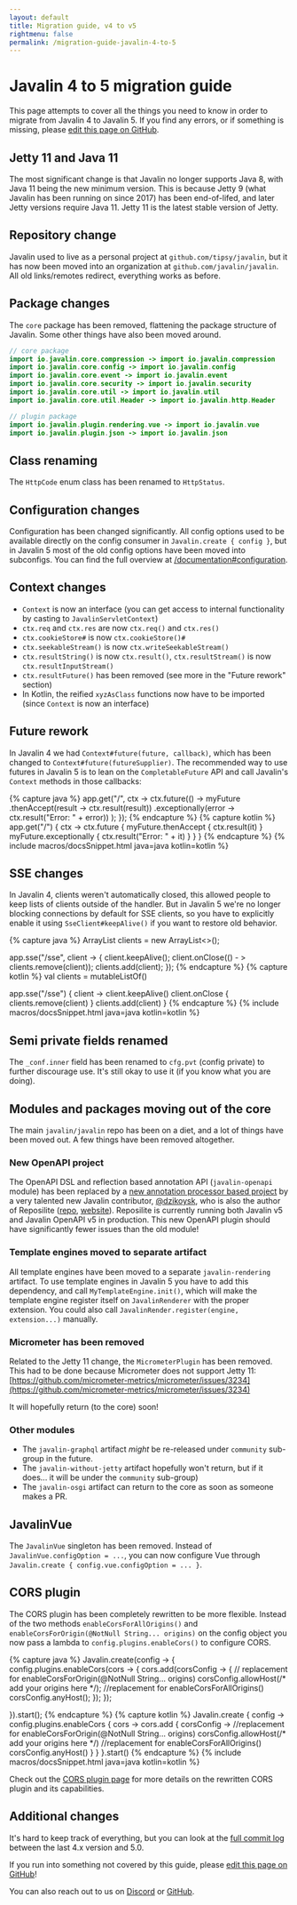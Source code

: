 ```yaml
---
layout: default
title: Migration guide, v4 to v5
rightmenu: false
permalink: /migration-guide-javalin-4-to-5
---
```


<h1 class="no-margin-top">Javalin 4 to 5 migration guide</h1>
This page attempts to cover all the things you need to know in order to migrate from Javalin 4 to Javalin 5.
If you find any errors, or if something is missing, please <a href="{{site.repourl}}/blob/master/{{page.path}}">edit this page on GitHub</a>.

## Jetty 11 and Java 11
The most significant change is that Javalin no longer supports Java 8, with Java 11 being the new minimum version.
This is because Jetty 9 (what Javalin has been running on since 2017) has been end-of-lifed, and later Jetty versions
require Java 11. Jetty 11 is the latest stable version of Jetty.

## Repository change
Javalin used to live as a personal project at `github.com/tipsy/javalin`, but it has now been moved into an
organization at `github.com/javalin/javalin`. All old links/remotes redirect, everything works as before.

## Package changes
The `core` package has been removed, flattening the package structure of Javalin.
Some other things have also been moved around.

```java
// core package
import io.javalin.core.compression -> import io.javalin.compression
import io.javalin.core.config -> import io.javalin.config
import io.javalin.core.event -> import io.javalin.event
import io.javalin.core.security -> import io.javalin.security
import io.javalin.core.util -> import io.javalin.util
import io.javalin.core.util.Header -> import io.javalin.http.Header

// plugin package
import io.javalin.plugin.rendering.vue -> import io.javalin.vue
import io.javalin.plugin.json -> import io.javalin.json
```

## Class renaming
The `HttpCode` enum class has been renamed to `HttpStatus`.

## Configuration changes
Configuration has been changed significantly. All config options used to be available
directly on the config consumer in `Javalin.create { config }`, but in Javalin 5 most
of the old config options have been moved into subconfigs. You can find the full overview at
[/documentation#configuration](/documentation#configuration).

## Context changes
* `Context` is now an interface (you can get access to internal functionality by casting to `JavalinServletContext`)
* `ctx.req` and `ctx.res` are now `ctx.req()` and `ctx.res()`
* `ctx.cookieStore#` is now `ctx.cookieStore()#`
* `ctx.seekableStream()` is now `ctx.writeSeekableStream()`
* `ctx.resultString()` is now `ctx.result()`, `ctx.resultStream()` is now `ctx.resultInputStream()`
* `ctx.resultFuture()` has been removed (see more in the "Future rework" section)
* In Kotlin, the reified `xyzAsClass` functions now have to be imported (since `Context` is now an interface)

## Future rework
In Javalin 4 we had `Context#future(future, callback)`,
which has been changed to `Context#future(futureSupplier)`. The recommended
way to use futures in Javalin 5 is to lean on the `CompletableFuture` API and
call Javalin's `Context` methods in those callbacks:

{% capture java %}
app.get("/", ctx ->
    ctx.future(() -> myFuture
        .thenAccept(result -> ctx.result(result))
        .exceptionally(error -> ctx.result("Error: " + error))
    );
});
{% endcapture %}
{% capture kotlin %}
app.get("/") { ctx ->
    ctx.future {
        myFuture.thenAccept { ctx.result(it) }
        myFuture.exceptionally { ctx.result("Error: " + it) }
    }
}
{% endcapture %}
{% include macros/docsSnippet.html java=java kotlin=kotlin %}

## SSE changes
In Javalin 4, clients weren't automatically closed, this allowed people to keep lists of clients outside of the handler.
But in Javalin 5 we're no longer blocking connections by default for SSE clients, so you have to explicitly enable it using `SseClient#keepAlive()` if you want to restore old behavior.

{% capture java %}
ArrayList<SseClient> clients = new ArrayList<>();

app.sse("/sse", client -> {
    client.keepAlive();
    client.onClose(() - > clients.remove(client));
    clients.add(client);
});
{% endcapture %}
{% capture kotlin %}
val clients = mutableListOf<SseClient>()

app.sse("/sse") { client ->
    client.keepAlive()
    client.onClose { clients.remove(client) }
    clients.add(client)
}
{% endcapture %}
{% include macros/docsSnippet.html java=java kotlin=kotlin %}

## Semi private fields renamed
The `_conf.inner` field has been renamed to `cfg.pvt` (config private) to
further discourage use. It's still okay to use it (if you know what you are doing).

## Modules and packages moving out of the core
The main `javalin/javalin` repo has been on a diet, and a lot of things have been moved out.
A few things have been removed altogether.

### New OpenAPI project
The OpenAPI DSL and reflection based annotation API (`javalin-openapi` module) has been replaced by a
[new annotation processor based project](https://github.com/javalin/javalin-openapi) by a very talented
new Javalin contributor, [@dzikoysk](https://github.com/dzikoysk), who is also the author
of Reposilite ([repo](https://github.com/dzikoysk/reposilite), [website](https://reposilite.com/)).
Reposilite is currently running both
Javalin v5 and Javalin OpenAPI v5 in production.
This new OpenAPI plugin should have significantly fewer issues than the old module!

### Template engines moved to separate artifact
All template engines have been moved to a separate `javalin-rendering` artifact.
To use template engines in Javalin 5 you have to add this dependency, and call `MyTemplateEngine.init()`,
which will make the template engine register itself on `JavalinRenderer` with the proper extension.
You could also call `JavalinRender.register(engine, extension...)` manually.

### Micrometer has been removed
Related to the Jetty 11 change, the `MicrometerPlugin` has been removed. This had to be done because
Micrometer does not support Jetty 11:
[https://github.com/micrometer-metrics/micrometer/issues/3234](https://github.com/micrometer-metrics/micrometer/issues/3234)

It will hopefully return (to the core) soon!

### Other modules
* The `javalin-graphql` artifact *might* be re-released under `community` sub-group in the future.
* The `javalin-without-jetty` artifact hopefully won't return, but if it does... it will be under the `community` sub-group)
* The `javalin-osgi` artifact can return to the core as soon as someone makes a PR.

## JavalinVue
The `JavalinVue` singleton has been removed. Instead of `JavalinVue.configOption = ...`,
you can now configure Vue through `Javalin.create { config.vue.configOption = ... }`.

## CORS plugin
The CORS plugin has been completely rewritten to be more flexible. Instead of the two methods
`enableCorsForAllOrigins()` and `enableCorsForOrigin(@NotNull String... origins)` on the config object you now pass a
lambda to `config.plugins.enableCors()` to configure CORS.

{% capture java %}
Javalin.create(config -> {
config.plugins.enableCors(cors -> {
    cors.add(corsConfig -> {
        // replacement for enableCorsForOrigin(@NotNull String... origins)
        corsConfig.allowHost(/* add your origins here */);
        //replacement for enableCorsForAllOrigins()
        corsConfig.anyHost();
    });
});

}).start();
{% endcapture %}
{% capture kotlin %}
Javalin.create { config ->
config.plugins.enableCors { cors ->
    cors.add { corsConfig ->
        //replacement for enableCorsForOrigin(@NotNull String... origins)
        corsConfig.allowHost(/* add your origins here */)
        //replacement for enableCorsForAllOrigins()
        corsConfig.anyHost()
    }
}
}.start()
{% endcapture %}
{% include macros/docsSnippet.html java=java kotlin=kotlin %}

Check out the [CORS plugin page](/plugins/cors) for more details on the rewritten CORS plugin and its capabilities.

## Additional changes
It's hard to keep track of everything, but you can look at the
[full commit log](https://github.com/javalin/javalin/compare/de573edb60927b21e4e54831a465202e764cf925...49aa806af8199bc4c1ef01dee927f8268226ea1e)
between the last 4.x version and 5.0.

If you run into something not covered by this guide, please <a href="{{site.repourl}}/blob/master/{{page.path}}">edit this page on GitHub</a>!

You can also reach out to us on
[Discord](https://discord.com/invite/sgak4e5NKv) or
[GitHub](https://github.com/tipsy/javalin).
